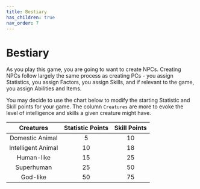 ```yaml
---
title: Bestiary
has_children: true
nav_order: 7
---
```


# Bestiary

As you play this game, you are going to want to create NPCs. Creating NPCs follow largely the same process as creating PCs - you assign Statistics, you assign Factors, you assign Skills, and if relevant to the game, you assign Abilities and Items.

You may decide to use the chart below to modify the starting Statistic and Skill points for your game. The column `Creatures` are more to evoke the level of intelligence and skills a given creature might have.

| Creatures | Statistic Points | Skill Points |
|:---------:|:----------------:|:------------:|
| Domestic Animal | 5 | 10 |
| Intelligent Animal | 10 | 18 |
| Human-like | 15 | 25 |
| Superhuman | 25 | 50 |
| God-like | 50 | 75 |
